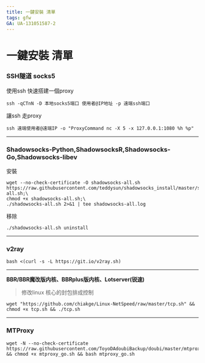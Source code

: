 ```yaml
---
title: 一鍵安裝 清單
tags: gfw
GA: UA-131051587-2
---
```


# 一鍵安裝 清單

### **SSH隧道 socks5**
使用ssh 快速搭建一個proxy
```
ssh -qCTnN -D 本地socks5端口 使用者@IP地址 -p 遠端ssh端口
```
讓ssh 走proxy

```
ssh 遠端使用者@遠端IP -o "ProxyCommand nc -X 5 -x 127.0.0.1:1080 %h %p"
```

---

### Shadowsocks-Python,ShadowsocksR,Shadowsocks-Go,Shadowsocks-libev

安裝
```
wget --no-check-certificate -O shadowsocks-all.sh https://raw.githubusercontent.com/teddysun/shadowsocks_install/master/shadowsocks-all.sh;\
chmod +x shadowsocks-all.sh;\
./shadowsocks-all.sh 2>&1 | tee shadowsocks-all.log
```
移除
```
./shadowsocks-all.sh uninstall
```

---

### **v2ray**

```
bash <(curl -s -L https://git.io/v2ray.sh)
```

---

**BBR/BBR魔改版内核、BBRplus版内核、Lotserver(锐速)**
> 修改linux 核心的封包排成控制

```
wget "https://github.com/chiakge/Linux-NetSpeed/raw/master/tcp.sh" && chmod +x tcp.sh && ./tcp.sh
```

---

### **MTProxy**
```
wget -N --no-check-certificate https://raw.githubusercontent.com/ToyoDAdoubiBackup/doubi/master/mtproxy_go.sh && chmod +x mtproxy_go.sh && bash mtproxy_go.sh

```
